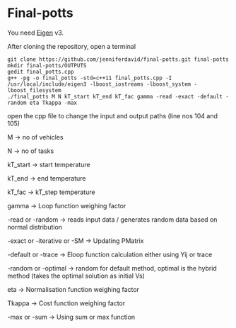 Final-potts
============
You need [Eigen][] v3.

After cloning the repository, open a terminal

    git clone https://github.com/jenniferdavid/final-potts.git final-potts
    mkdir final-potts/OUTPUTS
    gedit final_potts.cpp
    g++ -pg -o final_potts -std=c++11 final_potts.cpp -I /usr/local/include/eigen3 -lboost_iostreams -lboost_system -lboost_filesystem
    ./final_potts M N kT_start kT_end kT_fac gamma -read -exact -default -random eta Tkappa -max

open the cpp file to change the input and output paths (line nos 104 and 105)

M -> no of vehicles

N -> no of tasks

kT_start -> start temperature

kT_end -> end temperature

kT_fac -> kT_step temperature

gamma -> Loop function weighing factor

-read or -random -> reads input data / generates random data based on normal distribution

-exact or -iterative or -SM -> Updating PMatrix

-default or -trace -> Eloop function calculation either using Yij or trace

-random or -optimal -> random for default method, optimal is the hybrid method (takes the optimal solution as initial Vs)

eta -> Normalisation function weighing factor

Tkappa -> Cost function weighing factor

-max or -sum -> Using sum or max function

[Eigen]: http://eigen.tuxfamily.org/

